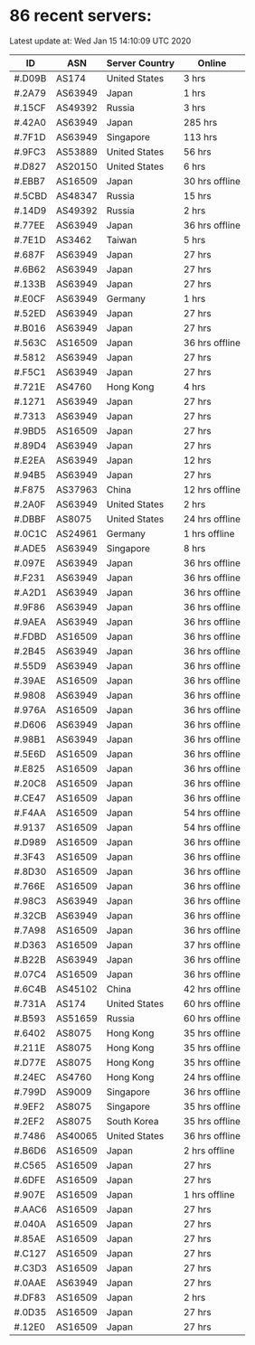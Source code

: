 # 86 recent servers:

Latest update at: Wed Jan 15 14:10:09 UTC 2020

| ID | ASN | Server Country | Online |
| -- | --- | -------------- | ------ |
| #.D09B | AS174 | United States | 3 hrs |
| #.2A79 | AS63949 | Japan | 1 hrs |
| #.15CF | AS49392 | Russia | 3 hrs |
| #.42A0 | AS63949 | Japan | 285 hrs |
| #.7F1D | AS63949 | Singapore | 113 hrs |
| #.9FC3 | AS53889 | United States | 56 hrs |
| #.D827 | AS20150 | United States | 6 hrs |
| #.EBB7 | AS16509 | Japan | 30 hrs offline |
| #.5CBD | AS48347 | Russia | 15 hrs |
| #.14D9 | AS49392 | Russia | 2 hrs |
| #.77EE | AS63949 | Japan | 36 hrs offline |
| #.7E1D | AS3462 | Taiwan | 5 hrs |
| #.687F | AS63949 | Japan | 27 hrs |
| #.6B62 | AS63949 | Japan | 27 hrs |
| #.133B | AS63949 | Japan | 27 hrs |
| #.E0CF | AS63949 | Germany | 1 hrs |
| #.52ED | AS63949 | Japan | 27 hrs |
| #.B016 | AS63949 | Japan | 27 hrs |
| #.563C | AS16509 | Japan | 36 hrs offline |
| #.5812 | AS63949 | Japan | 27 hrs |
| #.F5C1 | AS63949 | Japan | 27 hrs |
| #.721E | AS4760 | Hong Kong | 4 hrs |
| #.1271 | AS63949 | Japan | 27 hrs |
| #.7313 | AS63949 | Japan | 27 hrs |
| #.9BD5 | AS16509 | Japan | 27 hrs |
| #.89D4 | AS63949 | Japan | 27 hrs |
| #.E2EA | AS63949 | Japan | 12 hrs |
| #.94B5 | AS63949 | Japan | 27 hrs |
| #.F875 | AS37963 | China | 12 hrs offline |
| #.2A0F | AS63949 | United States | 2 hrs |
| #.DBBF | AS8075 | United States | 24 hrs offline |
| #.0C1C | AS24961 | Germany | 1 hrs offline |
| #.ADE5 | AS63949 | Singapore | 8 hrs |
| #.097E | AS63949 | Japan | 36 hrs offline |
| #.F231 | AS63949 | Japan | 36 hrs offline |
| #.A2D1 | AS63949 | Japan | 36 hrs offline |
| #.9F86 | AS63949 | Japan | 36 hrs offline |
| #.9AEA | AS63949 | Japan | 36 hrs offline |
| #.FDBD | AS16509 | Japan | 36 hrs offline |
| #.2B45 | AS63949 | Japan | 36 hrs offline |
| #.55D9 | AS63949 | Japan | 36 hrs offline |
| #.39AE | AS16509 | Japan | 36 hrs offline |
| #.9808 | AS63949 | Japan | 36 hrs offline |
| #.976A | AS16509 | Japan | 36 hrs offline |
| #.D606 | AS63949 | Japan | 36 hrs offline |
| #.98B1 | AS63949 | Japan | 36 hrs offline |
| #.5E6D | AS16509 | Japan | 36 hrs offline |
| #.E825 | AS16509 | Japan | 36 hrs offline |
| #.20C8 | AS16509 | Japan | 36 hrs offline |
| #.CE47 | AS16509 | Japan | 36 hrs offline |
| #.F4AA | AS16509 | Japan | 54 hrs offline |
| #.9137 | AS16509 | Japan | 54 hrs offline |
| #.D989 | AS16509 | Japan | 36 hrs offline |
| #.3F43 | AS16509 | Japan | 36 hrs offline |
| #.8D30 | AS16509 | Japan | 36 hrs offline |
| #.766E | AS16509 | Japan | 36 hrs offline |
| #.98C3 | AS63949 | Japan | 36 hrs offline |
| #.32CB | AS63949 | Japan | 36 hrs offline |
| #.7A98 | AS16509 | Japan | 36 hrs offline |
| #.D363 | AS16509 | Japan | 37 hrs offline |
| #.B22B | AS63949 | Japan | 36 hrs offline |
| #.07C4 | AS16509 | Japan | 36 hrs offline |
| #.6C4B | AS45102 | China | 42 hrs offline |
| #.731A | AS174 | United States | 60 hrs offline |
| #.B593 | AS51659 | Russia | 60 hrs offline |
| #.6402 | AS8075 | Hong Kong | 35 hrs offline |
| #.211E | AS8075 | Hong Kong | 35 hrs offline |
| #.D77E | AS8075 | Hong Kong | 35 hrs offline |
| #.24EC | AS4760 | Hong Kong | 24 hrs offline |
| #.799D | AS9009 | Singapore | 36 hrs offline |
| #.9EF2 | AS8075 | Singapore | 35 hrs offline |
| #.2EF2 | AS8075 | South Korea | 35 hrs offline |
| #.7486 | AS40065 | United States | 36 hrs offline |
| #.B6D6 | AS16509 | Japan | 2 hrs offline |
| #.C565 | AS16509 | Japan | 27 hrs |
| #.6DFE | AS16509 | Japan | 27 hrs |
| #.907E | AS16509 | Japan | 1 hrs offline |
| #.AAC6 | AS16509 | Japan | 27 hrs |
| #.040A | AS16509 | Japan | 27 hrs |
| #.85AE | AS16509 | Japan | 27 hrs |
| #.C127 | AS16509 | Japan | 27 hrs |
| #.C3D3 | AS16509 | Japan | 27 hrs |
| #.0AAE | AS63949 | Japan | 27 hrs |
| #.DF83 | AS16509 | Japan | 2 hrs |
| #.0D35 | AS16509 | Japan | 27 hrs |
| #.12E0 | AS16509 | Japan | 27 hrs |

